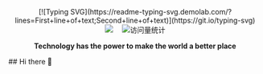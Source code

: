 <div align="center">
  <!-- 动态打字效果 -->
  [![Typing SVG](https://readme-typing-svg.demolab.com/?lines=First+line+of+text;Second+line+of+text)](https://git.io/typing-svg)
  <!-- 个人资料徽标 -->
  <div align="center">
    <a href="http://blog.gislogic.cn/"><img src="https://img.shields.io/badge/Website-博客-blue" /></a>&emsp;
    <!-- 访问量统计徽标 -->
    <img src="https://komarev.com/ghpvc/?username=XiaoYang943&label=Views&color=FF0000&style=flat" alt="访问量统计" />
  </div>
<p><b>Technology has the power to make the world a better place</b></p>
</div>
## Hi there 👋



